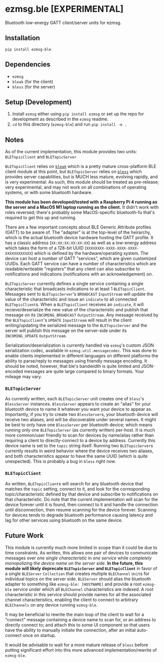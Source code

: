 # ezmsg.ble [EXPERIMENTAL]

Bluetooth low-energy GATT client/server units for ezmsg. 

## Installation
`pip install ezmsg-ble`

## Dependencies
* `ezmsg`
* `bleak` (for the client)
* `bless` (for the server)

## Setup (Development)
1. Install `ezmsg` either using `pip install ezmsg` or set up the repo for development as described in the `ezmsg` readme.
2. `cd` to this directory (`ezmsg-ble`) and run `pip install -e .`

## Notes
As of the current implementation, this module provides two units: `BLETopicClient` and `BLETopicServer`

`BLETopicClient` relies on [`bleak`](https://github.com/hbldh/bleak) which is a pretty mature cross-platform BLE client module at this point, but `BLETopicServer` relies on [`bless`](https://github.com/kevincar/bless) which provides server capabilities, but is MUCH less mature, evolving rapidly, and is very experimental.  As such, this module should be treated as pre-release; very experimental, and may not work on all combinations of operating systems, or with some bluetooth hardware.

__This module has been developed/tested with a Raspberry Pi 4 running as the server and a MacOS M1 laptop running as the client.__ It didn't work with roles reversed; there's probably some MacOS-specific bluetooth-fu that's required to get this up and running.

There are a few important concepts about BLE Generic Attribute profiles (GATT) to be aware of.  The "adapter" is at the top-level of the heirarchy, which is the actual bluetooth device hardware hosting the GATT profile.  It has a classic address (`XX:XX:XX:XX:XX:XX`) as well as a low-energy address which takes the form of a 128-bit UUID (`XXXXXXXX-XXXX-XXXX-XXXX-XXXXXXXXXXXX`) which is defined by the hardware/operating system.  The device can host a number of GATT "services", which are given customized UUIDs.  Each GATT service can have a number of characteristics which are readable/writeable "registers" that any client can also subscribe to notifications and indications (notifications with an acknowledgement) on.  

`BLETopicServer` currently defines a single service containing a single characteristic that broadcasts indications to at least 1 `BLETopicClient`.  Messages sent to `BLETopicServer`'s `BROADCAST` `InputStream` will update the value of the characteristic and issue an `indicate` to all connected `BLETopicClient`s.  When a `BLETopicClient` receives an `indicate`, it will recieve/deserialize the new value of the characteristic and publish that message on its `INCOMING_BROADCAST` `OutputStream`. Any message received by the `BLETopicClient`'s `UPDATE` `InputStream` will result in the client writing/updating the serialized message to the `BLETopicServer` and the server will publish this message on the server-side under its `INCOMING_UPDATE` `OutputStream`.  

Serialization/deserialization is currently handled via `ezmsg`'s custom JSON serialization codec, available in `ezmsg.util.messagecodec`.  This was done to enable clients implemented in different languages on different platforms the ability to parse/reply to messages using friendly message encoding.  It should be noted, however, that ble's bandwidth is quite limited and JSON-encoded messages are quite large compared to binary formats.  Your mileage may vary.


### `BLETopicServer`
As currently written, each `BLETopicServer` unit creates one of `bless`'s `BlessServer` instances.  `BlessServer` appears to create an "alias" for your bluetooth device to name it whatever you want your device to appear as.  Importantly, if you try to create two `BlessServer`s, your bluetooth device will receive two aliases, and will be discoverable under several names.  It might be best to only have one `BlessServer` per bluetooth device; which means running only one `BLETopicServer` (as currently written) per-host.  It is much more common/user friendly to scan for devices by name/alias rather than requiring a client to directly-connect to a device by address.  Currently this device name is set to the `topic` string itself.  Running two `BLETopicServer`s currently results in weird behavior where the device receives two aliases, and both characteristics appear to have the same UUID (which is quite unexpected).  This is probably a bug in `bless` right now.

### `BLETopicClient`
As written, `BLETopicClient`s will search for any bluetooth device that matches the `topic` setting, connect to it, and look for the corresponding topic/characteristic defined by that device and subscribe to notifications on that characteristic.  Do note that the current implementation will scan for the device forever until it is found, then connect to it and handle the connection until disconnection, then resume scanning for the device forever.  Scanning for devices tends to degrade bluetooth performance causing latency and lag for other services using bluetooth on the same device.  

## Future Work
This module is currently much more limited in scope than it could be due to time constraints.  As written, this allows one pair of devices to communicate messages over _one single characteristic_ in _one service_ while _completely monopolizing the device name on the server side_.  __In the future, this module will likely deprecate `BLETopicServer` and `BLETopicClient`__ in favor of a single `BLEServer` `Collection` that creates multiple `BLEChannel` `Unit`s for individual topics on the server side.  `BLEServer` should alias the bluetooth adapter to something like `ezmsg-ble: [HOSTNAME]` and provide a root `ezmsg-ble` service under which all `BLEChannel` characteristics are indexed.  A root characteristic in this service should provide names for all the associated channel characteristics, enabling the client to connect to arbitrary `BLEChannels` on any device running `ezmsg-ble`.

It may be beneficial to rewrite the main loop of the client to wait for a "connect" message containing a device name to scan for, or an address to directly connect to; and attach this to some UI component so that users have the ability to manually initiate the connection, after an initial auto-connect once on startup.

It would be advisable to wait for a more mature release of `bless` before putting significant effort into this more advanced implementation/rewrite of `ezmsg-ble`.
